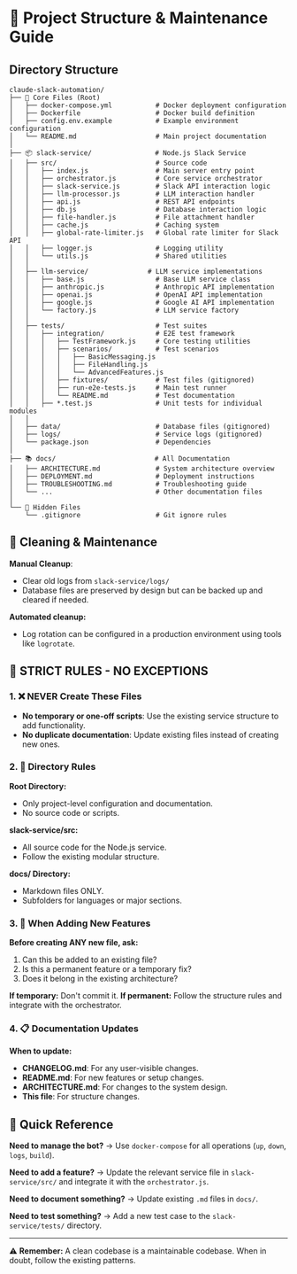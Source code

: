 # 📁 Project Structure & Maintenance Guide

## Directory Structure

```
claude-slack-automation/
├── 🤖 Core Files (Root)
│   ├── docker-compose.yml           # Docker deployment configuration
│   ├── Dockerfile                   # Docker build definition
│   ├── config.env.example           # Example environment configuration
│   └── README.md                    # Main project documentation
│
├── 📦 slack-service/                # Node.js Slack Service
│   ├── src/                         # Source code
│   │   ├── index.js                 # Main server entry point
│   │   ├── orchestrator.js          # Core service orchestrator
│   │   ├── slack-service.js         # Slack API interaction logic
│   │   ├── llm-processor.js         # LLM interaction handler
│   │   ├── api.js                   # REST API endpoints
│   │   ├── db.js                    # Database interaction logic
│   │   ├── file-handler.js          # File attachment handler
│   │   ├── cache.js                 # Caching system
│   │   ├── global-rate-limiter.js   # Global rate limiter for Slack API
│   │   ├── logger.js                # Logging utility
│   │   └── utils.js                 # Shared utilities
│   │
│   ├── llm-service/               # LLM service implementations
│   │   ├── base.js                  # Base LLM service class
│   │   ├── anthropic.js             # Anthropic API implementation
│   │   ├── openai.js                # OpenAI API implementation
│   │   ├── google.js                # Google AI API implementation
│   │   └── factory.js               # LLM service factory
│   │
│   ├── tests/                       # Test suites
│   │   ├── integration/             # E2E test framework
│   │   │   ├── TestFramework.js     # Core testing utilities
│   │   │   ├── scenarios/           # Test scenarios
│   │   │   │   ├── BasicMessaging.js
│   │   │   │   ├── FileHandling.js
│   │   │   │   └── AdvancedFeatures.js
│   │   │   ├── fixtures/            # Test files (gitignored)
│   │   │   ├── run-e2e-tests.js     # Main test runner
│   │   │   └── README.md            # Test documentation
│   │   ├── *.test.js                # Unit tests for individual modules
│   │
│   ├── data/                        # Database files (gitignored)
│   ├── logs/                        # Service logs (gitignored)
│   └── package.json                 # Dependencies
│
├── 📚 docs/                         # All Documentation
│   ├── ARCHITECTURE.md              # System architecture overview
│   ├── DEPLOYMENT.md                # Deployment instructions
│   ├── TROUBLESHOOTING.md           # Troubleshooting guide
│   └── ...                          # Other documentation files
│
└── 🚫 Hidden Files
    └── .gitignore                   # Git ignore rules
```

## 🧹 Cleaning & Maintenance

**Manual Cleanup**:
- Clear old logs from `slack-service/logs/`
- Database files are preserved by design but can be backed up and cleared if needed.

**Automated cleanup:**
- Log rotation can be configured in a production environment using tools like `logrotate`.

## 🚨 STRICT RULES - NO EXCEPTIONS

### 1. ❌ NEVER Create These Files
- **No temporary or one-off scripts**: Use the existing service structure to add functionality.
- **No duplicate documentation**: Update existing files instead of creating new ones.

### 2. 📁 Directory Rules

**Root Directory:**
- Only project-level configuration and documentation.
- No source code or scripts.

**slack-service/src:**
- All source code for the Node.js service.
- Follow the existing modular structure.

**docs/ Directory:**
- Markdown files ONLY.
- Subfolders for languages or major sections.

### 3. 🔄 When Adding New Features

**Before creating ANY new file, ask:**
1. Can this be added to an existing file?
2. Is this a permanent feature or a temporary fix?
3. Does it belong in the existing architecture?

**If temporary:** Don't commit it.
**If permanent:** Follow the structure rules and integrate with the orchestrator.

### 4. 📋 Documentation Updates

**When to update:**
- **CHANGELOG.md**: For any user-visible changes.
- **README.md**: For new features or setup changes.
- **ARCHITECTURE.md**: For changes to the system design.
- **This file**: For structure changes.

## 📌 Quick Reference

**Need to manage the bot?**
→ Use `docker-compose` for all operations (`up`, `down`, `logs`, `build`).

**Need to add a feature?**
→ Update the relevant service file in `slack-service/src/` and integrate it with the `orchestrator.js`.

**Need to document something?**
→ Update existing `.md` files in `docs/`.

**Need to test something?**
→ Add a new test case to the `slack-service/tests/` directory.

---

⚠️ **Remember:** A clean codebase is a maintainable codebase. When in doubt, follow the existing patterns.
